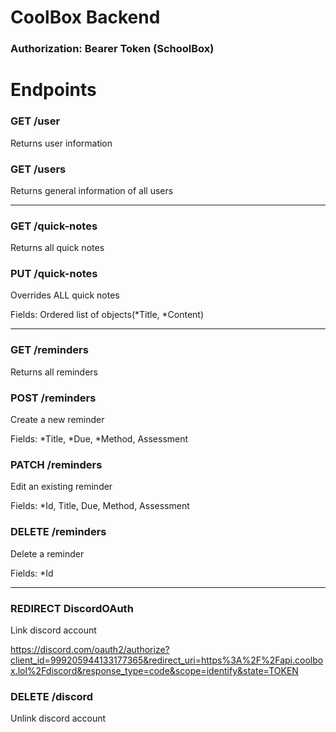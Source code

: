 # CoolBox Backend

### Authorization: Bearer Token (SchoolBox)
# Endpoints

### GET /user
Returns user information

### GET /users
Returns general information of all users

---

### GET /quick-notes
Returns all quick notes

### PUT /quick-notes
Overrides ALL quick notes

Fields: Ordered list of objects(*Title, *Content)

---

### GET /reminders
Returns all reminders

### POST /reminders
Create a new reminder

Fields: *Title, *Due, *Method, Assessment

### PATCH /reminders
Edit an existing reminder

Fields: *Id, Title, Due, Method, Assessment

### DELETE /reminders
Delete a reminder

Fields: *Id

---

### REDIRECT DiscordOAuth
Link discord account

https://discord.com/oauth2/authorize?client_id=999205944133177365&redirect_uri=https%3A%2F%2Fapi.coolbox.lol%2Fdiscord&response_type=code&scope=identify&state=TOKEN

### DELETE /discord
Unlink discord account
